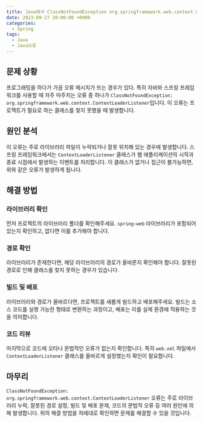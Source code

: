 ```yaml
---
title: Java에서 ClassNotFoundException org.springframework.web.context.ContextLoaderListener 해결방법
date: 2023-09-27 20:00:00 +0900
categories:
  - Spring
tags:
  - Java
  - Java오류
---
```

## 문제 상황

프로그래밍을 하다가 가끔 오류 메시지가 뜨는 경우가 있다. 특히 자바와 스프링 프레임워크를 사용할 때 자주 마주치는 오류 중 하나가 `ClassNotFoundException: org.springframework.web.context.ContextLoaderListener`입니다. 이 오류는 프로젝트가 필요로 하는 클래스를 찾지 못했을 때 발생합니다.

## 원인 분석

이 오류는 주로 라이브러리 파일이 누락되거나 잘못 위치해 있는 경우에 발생합니다. 스프링 프레임워크에서는 `ContextLoaderListener` 클래스가 웹 애플리케이션의 시작과 종료 시점에서 발생하는 이벤트를 처리합니다. 이 클래스가 없거나 접근이 불가능하면, 위와 같은 오류가 발생하게 됩니다.

## 해결 방법

### 라이브러리 확인

먼저 프로젝트의 라이브러리 폴더를 확인해주세요. `spring-web` 라이브러리가 포함되어 있는지 확인하고, 없다면 이를 추가해야 합니다. 

### 경로 확인

라이브러리가 존재한다면, 해당 라이브러리의 경로가 올바른지 확인해야 합니다. 잘못된 경로로 인해 클래스를 찾지 못하는 경우가 있습니다.

### 빌드 및 배포

라이브러리와 경로가 올바르다면, 프로젝트를 새롭게 빌드하고 배포해주세요. 빌드는 소스 코드를 실행 가능한 형태로 변환하는 과정이고, 배포는 이를 실제 환경에 적용하는 것을 의미합니다.

### 코드 리뷰

마지막으로 코드에 오타나 문법적인 오류가 없는지 확인합니다. 특히 `web.xml` 파일에서 `ContextLoaderListener` 클래스를 올바르게 설정했는지 확인이 필요합니다.

## 마무리

`ClassNotFoundException: org.springframework.web.context.ContextLoaderListener` 오류는 주로 라이브러리 누락, 잘못된 경로 설정, 빌드 및 배포 문제, 코드의 문법적 오류 등 여러 원인에 의해 발생합니다. 위의 해결 방법을 차례대로 확인하면 문제를 해결할 수 있을 것입니다.